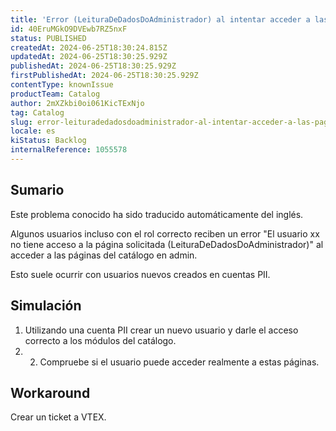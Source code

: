 ```yaml
---
title: 'Error (LeituraDeDadosDoAdministrador) al intentar acceder a las páginas del catálogo en admin'
id: 40EruMGkO9DVEwb7RZ5nxF
status: PUBLISHED
createdAt: 2024-06-25T18:30:24.815Z
updatedAt: 2024-06-25T18:30:25.929Z
publishedAt: 2024-06-25T18:30:25.929Z
firstPublishedAt: 2024-06-25T18:30:25.929Z
contentType: knownIssue
productTeam: Catalog
author: 2mXZkbi0oi061KicTExNjo
tag: Catalog
slug: error-leituradedadosdoadministrador-al-intentar-acceder-a-las-paginas-del-catalogo-en-admin
locale: es
kiStatus: Backlog
internalReference: 1055578
---
```


## Sumario

<div class="alert alert-info">
  <p>Este problema conocido ha sido traducido automáticamente del inglés.</p>
</div>


Algunos usuarios incluso con el rol correcto reciben un error "El usuario xx no tiene acceso a la página solicitada (LeituraDeDadosDoAdministrador)" al acceder a las páginas del catálogo en admin.

Esto suele ocurrir con usuarios nuevos creados en cuentas PII.


##

## Simulación



1. Utilizando una cuenta PII crear un nuevo usuario y darle el acceso correcto a los módulos del catálogo.
2. 2. Compruebe si el usuario puede acceder realmente a estas páginas.



## Workaround


Crear un ticket a VTEX.





